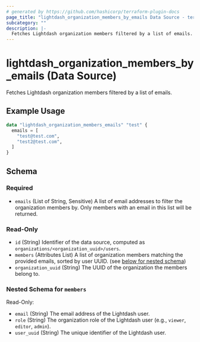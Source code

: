 ```yaml
---
# generated by https://github.com/hashicorp/terraform-plugin-docs
page_title: "lightdash_organization_members_by_emails Data Source - terraform-provider-lightdash"
subcategory: ""
description: |-
  Fetches Lightdash organization members filtered by a list of emails.
---
```


# lightdash_organization_members_by_emails (Data Source)

Fetches Lightdash organization members filtered by a list of emails.

## Example Usage

```terraform
data "lightdash_organization_members_emails" "test" {
  emails = [
    "test@test.com",
    "test2@test.com",
  ]
}
```

<!-- schema generated by tfplugindocs -->
## Schema

### Required

- `emails` (List of String, Sensitive) A list of email addresses to filter the organization members by. Only members with an email in this list will be returned.

### Read-Only

- `id` (String) Identifier of the data source, computed as `organizations/<organization_uuid>/users`.
- `members` (Attributes List) A list of organization members matching the provided emails, sorted by user UUID. (see [below for nested schema](#nestedatt--members))
- `organization_uuid` (String) The UUID of the organization the members belong to.

<a id="nestedatt--members"></a>
### Nested Schema for `members`

Read-Only:

- `email` (String) The email address of the Lightdash user.
- `role` (String) The organization role of the Lightdash user (e.g., `viewer`, `editor`, `admin`).
- `user_uuid` (String) The unique identifier of the Lightdash user.

